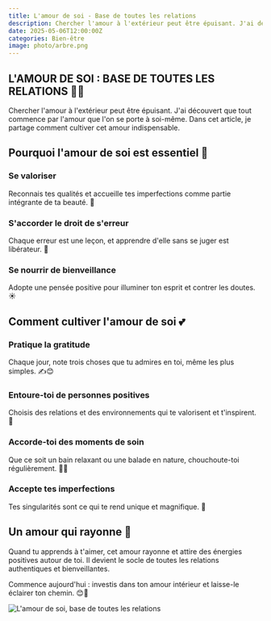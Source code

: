 ```yaml
---
title: L'amour de soi - Base de toutes les relations
description: Chercher l'amour à l'extérieur peut être épuisant. J'ai découvert que tout commence par l'amour que l'on se porte à soi-même. Dans cet article, je partage comment cultiver cet amour indispensable.
date: 2025-05-06T12:00:00Z
categories: Bien-être
image: photo/arbre.png
---
```


## L'AMOUR DE SOI : BASE DE TOUTES LES RELATIONS 💖🌷

Chercher l'amour à l'extérieur peut être épuisant. J'ai découvert que tout commence par l'amour que l'on se porte à soi-même. Dans cet article, je partage comment cultiver cet amour indispensable.

## Pourquoi l'amour de soi est essentiel 💫

### Se valoriser

Reconnais tes qualités et accueille tes imperfections comme partie intégrante de ta beauté. 🌹

### S'accorder le droit de s'erreur

Chaque erreur est une leçon, et apprendre d'elle sans se juger est libérateur. 🎈

### Se nourrir de bienveillance

Adopte une pensée positive pour illuminer ton esprit et contrer les doutes. ☀️

## Comment cultiver l'amour de soi 💕

### Pratique la gratitude

Chaque jour, note trois choses que tu admires en toi, même les plus simples. ✍️😊

### Entoure-toi de personnes positives

Choisis des relations et des environnements qui te valorisent et t'inspirent. 🤗

### Accorde-toi des moments de soin

Que ce soit un bain relaxant ou une balade en nature, chouchoute-toi régulièrement. 🛁🍃

### Accepte tes imperfections

Tes singularités sont ce qui te rend unique et magnifique. 🌟

## Un amour qui rayonne 🌈

Quand tu apprends à t'aimer, cet amour rayonne et attire des énergies positives autour de toi. Il devient le socle de toutes les relations authentiques et bienveillantes.

Commence aujourd'hui : investis dans ton amour intérieur et laisse-le éclairer ton chemin. 😊💖

![L'amour de soi, base de toutes les relations](/photo/arbre.png)

